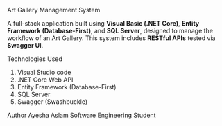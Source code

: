 Art Gallery Management System

A full-stack application built using **Visual Basic (.NET Core)**, **Entity Framework (Database-First)**, and **SQL Server**, designed to manage the workflow of an Art Gallery. This system includes **RESTful APIs** tested via **Swagger UI**.

Technologies Used
1. Visual Studio code
2. .NET Core Web API
3. Entity Framework (Database-First)
4. SQL Server
5. Swagger (Swashbuckle)

Author
Ayesha Aslam Software Engineering Student
